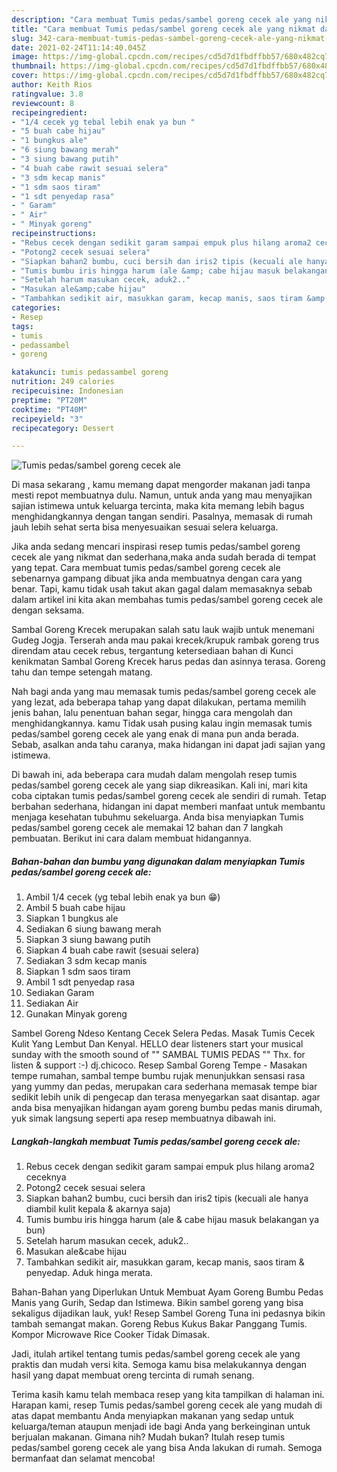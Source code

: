 ```yaml
---
description: "Cara membuat Tumis pedas/sambel goreng cecek ale yang nikmat dan Mudah Dibuat"
title: "Cara membuat Tumis pedas/sambel goreng cecek ale yang nikmat dan Mudah Dibuat"
slug: 342-cara-membuat-tumis-pedas-sambel-goreng-cecek-ale-yang-nikmat-dan-mudah-dibuat
date: 2021-02-24T11:14:40.045Z
image: https://img-global.cpcdn.com/recipes/cd5d7d1fbdffbb57/680x482cq70/tumis-pedassambel-goreng-cecek-ale-foto-resep-utama.jpg
thumbnail: https://img-global.cpcdn.com/recipes/cd5d7d1fbdffbb57/680x482cq70/tumis-pedassambel-goreng-cecek-ale-foto-resep-utama.jpg
cover: https://img-global.cpcdn.com/recipes/cd5d7d1fbdffbb57/680x482cq70/tumis-pedassambel-goreng-cecek-ale-foto-resep-utama.jpg
author: Keith Rios
ratingvalue: 3.8
reviewcount: 8
recipeingredient:
- "1/4 cecek yg tebal lebih enak ya bun "
- "5 buah cabe hijau"
- "1 bungkus ale"
- "6 siung bawang merah"
- "3 siung bawang putih"
- "4 buah cabe rawit sesuai selera"
- "3 sdm kecap manis"
- "1 sdm saos tiram"
- "1 sdt penyedap rasa"
- " Garam"
- " Air"
- " Minyak goreng"
recipeinstructions:
- "Rebus cecek dengan sedikit garam sampai empuk plus hilang aroma2 ceceknya"
- "Potong2 cecek sesuai selera"
- "Siapkan bahan2 bumbu, cuci bersih dan iris2 tipis (kecuali ale hanya diambil kulit kepala &amp; akarnya saja)"
- "Tumis bumbu iris hingga harum (ale &amp; cabe hijau masuk belakangan ya bun)"
- "Setelah harum masukan cecek, aduk2.."
- "Masukan ale&amp;cabe hijau"
- "Tambahkan sedikit air, masukkan garam, kecap manis, saos tiram &amp; penyedap. Aduk hinga merata."
categories:
- Resep
tags:
- tumis
- pedassambel
- goreng

katakunci: tumis pedassambel goreng 
nutrition: 249 calories
recipecuisine: Indonesian
preptime: "PT20M"
cooktime: "PT40M"
recipeyield: "3"
recipecategory: Dessert

---
```



![Tumis pedas/sambel goreng cecek ale](https://img-global.cpcdn.com/recipes/cd5d7d1fbdffbb57/680x482cq70/tumis-pedassambel-goreng-cecek-ale-foto-resep-utama.jpg)

Di masa  sekarang , kamu memang dapat mengorder makanan jadi tanpa mesti repot membuatnya dulu. Namun, untuk anda yang mau menyajikan sajian istimewa untuk keluarga tercinta, maka kita memang lebih bagus menghidangkannya dengan tangan sendiri. Pasalnya, memasak di rumah jauh lebih sehat serta bisa menyesuaikan sesuai selera keluarga.

Jika anda sedang mencari inspirasi resep tumis pedas/sambel goreng cecek ale yang nikmat dan sederhana,maka anda sudah berada di tempat yang tepat. Cara membuat tumis pedas/sambel goreng cecek ale  sebenarnya gampang dibuat jika anda membuatnya dengan cara yang benar. Tapi, kamu tidak usah takut akan gagal dalam memasaknya 
sebab dalam artikel ini kita akan membahas tumis pedas/sambel goreng cecek ale dengan seksama.  

Sambal Goreng Krecek merupakan salah satu lauk wajib untuk menemani Gudeg Jogja. Terserah anda mau pakai krecek/krupuk rambak goreng trus direndam atau cecek rebus, tergantung ketersediaan bahan di Kunci kenikmatan Sambal Goreng Krecek harus pedas dan asinnya terasa. Goreng tahu dan tempe setengah matang.

Nah bagi anda yang mau memasak tumis pedas/sambel goreng cecek ale yang lezat, ada beberapa tahap yang dapat dilakukan, pertama memilih jenis bahan, lalu penentuan bahan segar, hingga cara mengolah dan menghidangkannya. kamu Tidak usah pusing kalau ingin memasak tumis pedas/sambel goreng cecek ale yang enak di mana pun anda berada. Sebab, asalkan anda  tahu caranya, maka hidangan ini dapat jadi sajian yang istimewa.

Di bawah ini, ada beberapa cara mudah dalam mengolah resep tumis pedas/sambel goreng cecek ale yang siap dikreasikan. Kali ini, mari kita coba ciptakan tumis pedas/sambel goreng cecek ale sendiri di rumah. Tetap berbahan sederhana, hidangan ini dapat memberi manfaat untuk membantu menjaga kesehatan tubuhmu sekeluarga. Anda bisa menyiapkan Tumis pedas/sambel goreng cecek ale memakai 12 bahan dan 7 langkah pembuatan. Berikut ini cara dalam membuat hidangannya.

<!--inarticleads1-->

##### Bahan-bahan dan bumbu yang digunakan dalam menyiapkan Tumis pedas/sambel goreng cecek ale:

1. Ambil 1/4 cecek (yg tebal lebih enak ya bun 😁)
1. Ambil 5 buah cabe hijau
1. Siapkan 1 bungkus ale
1. Sediakan 6 siung bawang merah
1. Siapkan 3 siung bawang putih
1. Siapkan 4 buah cabe rawit (sesuai selera)
1. Sediakan 3 sdm kecap manis
1. Siapkan 1 sdm saos tiram
1. Ambil 1 sdt penyedap rasa
1. Sediakan  Garam
1. Sediakan  Air
1. Gunakan  Minyak goreng


Sambel Goreng Ndeso Kentang Cecek Selera Pedas. Masak Tumis Cecek Kulit Yang Lembut Dan Kenyal. HELLO dear listeners start your musical sunday with the smooth sound of &#34;&#34; SAMBAL TUMIS PEDAS &#34;&#34; Thx. for listen &amp; support :-) dj.chicoco. Resep Sambal Goreng Tempe - Masakan tempe rumahan, sambal tempe bumbu rujak menunjukkan sensasi rasa yang yummy dan pedas, merupakan cara sederhana memasak tempe biar sedikit lebih unik di pengecap dan terasa menyegarkan saat disantap. agar anda bisa menyajikan hidangan ayam goreng bumbu pedas manis dirumah, yuk simak langsung seperti apa resep membuatnya dibawah ini. 

<!--inarticleads2-->

##### Langkah-langkah membuat Tumis pedas/sambel goreng cecek ale:

1. Rebus cecek dengan sedikit garam sampai empuk plus hilang aroma2 ceceknya
1. Potong2 cecek sesuai selera
1. Siapkan bahan2 bumbu, cuci bersih dan iris2 tipis (kecuali ale hanya diambil kulit kepala &amp; akarnya saja)
1. Tumis bumbu iris hingga harum (ale &amp; cabe hijau masuk belakangan ya bun)
1. Setelah harum masukan cecek, aduk2..
1. Masukan ale&amp;cabe hijau
1. Tambahkan sedikit air, masukkan garam, kecap manis, saos tiram &amp; penyedap. Aduk hinga merata.


Bahan-Bahan yang Diperlukan Untuk Membuat Ayam Goreng Bumbu Pedas Manis yang Gurih, Sedap dan Istimewa. Bikin sambel goreng yang bisa sekaligus dijadikan lauk, yuk! Resep Sambel Goreng Tuna ini pedasnya bikin tambah semangat makan. Goreng Rebus Kukus Bakar Panggang Tumis. Kompor Microwave Rice Cooker Tidak Dimasak. 

Jadi, itulah artikel tentang  tumis pedas/sambel goreng cecek ale  yang praktis dan mudah versi kita. Semoga kamu bisa melakukannya dengan hasil yang dapat membuat oreng tercinta di rumah senang. 

Terima kasih kamu telah membaca resep yang kita tampilkan di halaman ini. Harapan kami, resep  Tumis pedas/sambel goreng cecek ale yang mudah di atas dapat membantu Anda menyiapkan makanan yang sedap untuk keluarga/teman ataupun menjadi ide bagi Anda yang berkeinginan untuk berjualan makanan. Gimana nih? Mudah bukan? Itulah resep tumis pedas/sambel goreng cecek ale yang bisa Anda lakukan di rumah. Semoga bermanfaat dan selamat mencoba!

